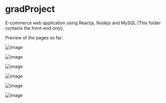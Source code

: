 # gradProject
E-commerce web application using Reactjs, Nodejs and MySQL (This folder contains the front-end only).

Preview of the pages so far:

![image](https://github.com/NadaAlinour/gradProject/assets/48387157/4586f48b-e6fc-4295-93ed-471bfbd132ad)



![image](https://github.com/NadaAlinour/gradProject/assets/48387157/f092707b-64d5-4144-890d-c98a7ef89d78)



![image](https://github.com/NadaAlinour/gradProject/assets/48387157/90467e50-93fa-4acd-b7e7-550bbc98a4dc)



![image](https://github.com/NadaAlinour/gradProject/assets/48387157/966b65da-2128-4980-b129-ba159115e86e)



![image](https://github.com/NadaAlinour/gradProject/assets/48387157/0e54ee85-5efb-4460-8257-2bb342cc80e9)



![image](https://github.com/NadaAlinour/gradProject/assets/48387157/e3be02e0-cfae-444f-bf52-4fd90223b143)




